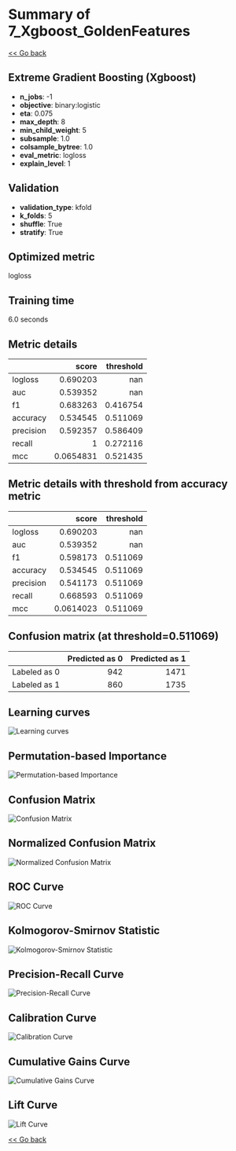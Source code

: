 # Summary of 7_Xgboost_GoldenFeatures

[<< Go back](../README.md)


## Extreme Gradient Boosting (Xgboost)
- **n_jobs**: -1
- **objective**: binary:logistic
- **eta**: 0.075
- **max_depth**: 8
- **min_child_weight**: 5
- **subsample**: 1.0
- **colsample_bytree**: 1.0
- **eval_metric**: logloss
- **explain_level**: 1

## Validation
 - **validation_type**: kfold
 - **k_folds**: 5
 - **shuffle**: True
 - **stratify**: True

## Optimized metric
logloss

## Training time

6.0 seconds

## Metric details
|           |     score |   threshold |
|:----------|----------:|------------:|
| logloss   | 0.690203  |  nan        |
| auc       | 0.539352  |  nan        |
| f1        | 0.683263  |    0.416754 |
| accuracy  | 0.534545  |    0.511069 |
| precision | 0.592357  |    0.586409 |
| recall    | 1         |    0.272116 |
| mcc       | 0.0654831 |    0.521435 |


## Metric details with threshold from accuracy metric
|           |     score |   threshold |
|:----------|----------:|------------:|
| logloss   | 0.690203  |  nan        |
| auc       | 0.539352  |  nan        |
| f1        | 0.598173  |    0.511069 |
| accuracy  | 0.534545  |    0.511069 |
| precision | 0.541173  |    0.511069 |
| recall    | 0.668593  |    0.511069 |
| mcc       | 0.0614023 |    0.511069 |


## Confusion matrix (at threshold=0.511069)
|              |   Predicted as 0 |   Predicted as 1 |
|:-------------|-----------------:|-----------------:|
| Labeled as 0 |              942 |             1471 |
| Labeled as 1 |              860 |             1735 |

## Learning curves
![Learning curves](learning_curves.png)

## Permutation-based Importance
![Permutation-based Importance](permutation_importance.png)
## Confusion Matrix

![Confusion Matrix](confusion_matrix.png)


## Normalized Confusion Matrix

![Normalized Confusion Matrix](confusion_matrix_normalized.png)


## ROC Curve

![ROC Curve](roc_curve.png)


## Kolmogorov-Smirnov Statistic

![Kolmogorov-Smirnov Statistic](ks_statistic.png)


## Precision-Recall Curve

![Precision-Recall Curve](precision_recall_curve.png)


## Calibration Curve

![Calibration Curve](calibration_curve_curve.png)


## Cumulative Gains Curve

![Cumulative Gains Curve](cumulative_gains_curve.png)


## Lift Curve

![Lift Curve](lift_curve.png)



[<< Go back](../README.md)
